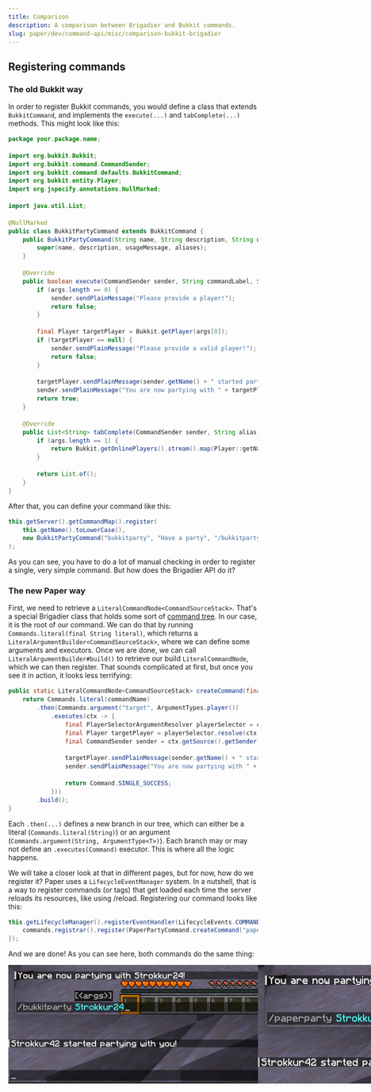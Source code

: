 ```yaml
---
title: Comparison
description: A comparison between Brigadier and Bukkit commands.
slug: paper/dev/command-api/misc/comparison-bukkit-brigadier
---
```


## Registering commands
### The old Bukkit way

In order to register Bukkit commands, you would define a class that extends `BukkitCommand`, and implements the `execute(...)` and `tabComplete(...)`
methods. This might look like this:
```java title="BukkitPartyCommand.java"
package your.package.name;

import org.bukkit.Bukkit;
import org.bukkit.command.CommandSender;
import org.bukkit.command.defaults.BukkitCommand;
import org.bukkit.entity.Player;
import org.jspecify.annotations.NullMarked;

import java.util.List;

@NullMarked
public class BukkitPartyCommand extends BukkitCommand {
    public BukkitPartyCommand(String name, String description, String usageMessage, List<String> aliases) {
        super(name, description, usageMessage, aliases);
    }

    @Override
    public boolean execute(CommandSender sender, String commandLabel, String[] args) {
        if (args.length == 0) {
            sender.sendPlainMessage("Please provide a player!");
            return false;
        }

        final Player targetPlayer = Bukkit.getPlayer(args[0]);
        if (targetPlayer == null) {
            sender.sendPlainMessage("Please provide a valid player!");
            return false;
        }

        targetPlayer.sendPlainMessage(sender.getName() + " started partying with you!");
        sender.sendPlainMessage("You are now partying with " + targetPlayer.getName() + "!");
        return true;
    }

    @Override
    public List<String> tabComplete(CommandSender sender, String alias, String[] args) throws IllegalArgumentException {
        if (args.length == 1) {
            return Bukkit.getOnlinePlayers().stream().map(Player::getName).toList();
        }

        return List.of();
    }
}
```

After that, you can define your command like this:

```java title="PluginClass.java"
this.getServer().getCommandMap().register(
    this.getName().toLowerCase(),
    new BukkitPartyCommand("bukkitparty", "Have a party", "/bukkitparty <player>", List.of())
);
```

As you can see, you have to do a lot of manual checking in order to register a single, very simple command. But how does
the Brigadier API do it?

### The new Paper way
First, we need to retrieve a `LiteralCommandNode<CommandSourceStack>`. That's a special Brigadier class that holds some sort of [command tree](/paper/dev/command-api/basics/command-tree).
In our case, it is the root of our command. We can do that by running `Commands.literal(final String literal)`, which returns a
`LiteralArgumentBuilder<CommandSourceStack>`, where we can define some arguments and executors. Once we are done, we can call
`LiteralArgumentBuilder#build()` to retrieve our build `LiteralCommandNode`, which we can then register. That sounds complicated at first,
but once you see it in action, it looks less terrifying:

```java title="PaperPartyCommand.java"
public static LiteralCommandNode<CommandSourceStack> createCommand(final String commandName) {
    return Commands.literal(commandName)
        .then(Commands.argument("target", ArgumentTypes.player())
            .executes(ctx -> {
                final PlayerSelectorArgumentResolver playerSelector = ctx.getArgument("target", PlayerSelectorArgumentResolver.class);
                final Player targetPlayer = playerSelector.resolve(ctx.getSource()).getFirst();
                final CommandSender sender = ctx.getSource().getSender();

                targetPlayer.sendPlainMessage(sender.getName() + " started partying with you!");
                sender.sendPlainMessage("You are now partying with " + targetPlayer.getName() + "!");

                return Command.SINGLE_SUCCESS;
            }))
        .build();
}
```

Each `.then(...)` defines a new branch in our tree, which can either be a literal (`Commands.literal(String)`) or an argument
(`Commands.argument(String, ArgumentType<T>)`). Each branch may or may not define an `.executes(Command)` executor. This is
where all the logic happens.

We will take a closer look at that in different pages, but for now, how do we register it? Paper uses a `LifecycleEventManager` system.
In a nutshell, that is a way to register commands (or tags) that get loaded each time the server reloads its resources, like using /reload.
Registering our command looks like this:
```java title="PluginClass.java"
this.getLifecycleManager().registerEventHandler(LifecycleEvents.COMMANDS, commands -> {
    commands.registrar().register(PaperPartyCommand.createCommand("paperparty"), "Have a nice party");
});
```

And we are done! As you can see here, both commands do the same thing:

<span style="display: flex;">![](./assets/bukkitparty-command.png) ![](./assets/paperparty-command.png)</span>
